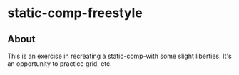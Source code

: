 # static-comp-freestyle

## About
This is an exercise in recreating a static-comp-with some slight liberties.
It's an opportunity to practice grid, etc. 
